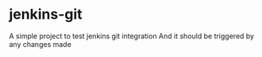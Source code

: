 # jenkins-git

A simple project to test jenkins git integration
And it should be triggered by any changes made
